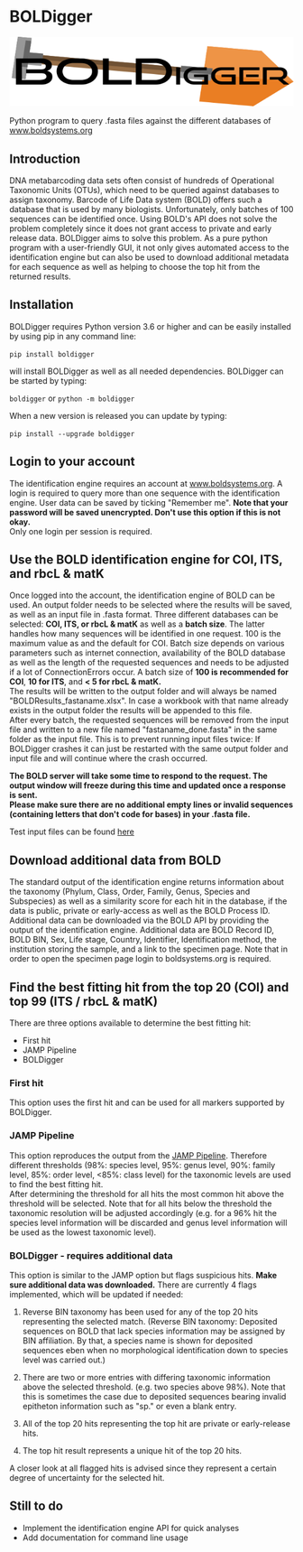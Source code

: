 # BOLDigger
![](boldigger/data/logo.png)

Python program to query .fasta files against the different databases of www.boldsystems.org

## Introduction
DNA metabarcoding data sets often consist of hundreds of Operational Taxonomic Units (OTUs), which need to be queried against databases to assign taxonomy. Barcode of Life Data system (BOLD) offers such a database that is used by many biologists. Unfortunately, only batches of 100 sequences can be identified once. Using BOLD's API does not solve the problem completely since it does not grant access to private and early release data. BOLDigger aims to solve this problem. As a pure python program with a user-friendly GUI, it not only gives automated access to the identification engine but can also be used to download additional metadata for each sequence as well as helping to choose the top hit from the returned results.

## Installation

BOLDigger requires Python version 3.6 or higher and can be easily installed by using pip in any command line:  

`pip install boldigger`  

will install BOLDigger as well as all needed dependencies.
BOLDigger can be started by typing:  

`boldigger` or `python -m boldigger`

When a new version is released you can update by typing:

`pip install --upgrade boldigger`

## Login to your account

The identification engine requires an account at www.boldsystems.org. A login is required to query more than one sequence with the identification engine. User data can be saved by ticking "Remember me". **Note that your password will be saved unencrypted. Don't use this option if this is not okay.**  
Only one login per session is required.

## Use the BOLD identification engine for COI, ITS, and rbcL & matK

Once logged into the account, the identification engine of BOLD can be used. An output folder needs to be selected where the results will be saved, as well as an input file in .fasta format. Three different databases can be selected: **COI, ITS, or rbcL & matK** as well as a **batch size**. The latter handles how many sequences will be identified in one request. 100 is the maximum value as and the default for COI. Batch size depends on various parameters such as internet connection, availability of the BOLD database as well as the length of the requested sequences and needs to be adjusted if a lot of ConnectionErrors occur. A batch size of **100 is recommended for COI**, **10 for ITS**, and **< 5 for rbcL & matK.**  
The results will be written to the output folder and will always be named "BOLDResults_fastaname.xlsx". In case a workbook with that name already exists in the output folder the results will be appended to this file.   
After every batch, the requested sequences will be removed from the input file and written to a new file named "fastaname_done.fasta" in the same folder as the input file. This is to prevent running input files twice: If BOLDigger crashes it can just be restarted with the same output folder and input file and will continue where the crash occurred.

**The BOLD server will take some time to respond to the request. The output window will freeze during this time and updated once a response is sent.**  
**Please make sure there are no additional empty lines or invalid sequences (containing letters that don't code for bases) in your .fasta file.**

Test input files can be found [here](https://github.com/DominikBuchner/BOLDigger/tree/master/tests)

## Download additional data from BOLD

The standard output of the identification engine returns information about the taxonomy (Phylum, Class, Order, Family, Genus, Species and Subspecies) as well as a similarity score for each hit in the database, if the data is public, private or early-access as well as the BOLD Process ID.  
Additional data can be downloaded via the BOLD API by providing the output of the identification engine. Additional data are BOLD Record ID, BOLD BIN, Sex, Life stage, Country, Identifier, Identification method, the institution storing the sample, and a link to the specimen page. Note that in order to open the specimen page login to boldsystems.org is required.

## Find the best fitting hit from the top 20 (COI) and top 99 (ITS / rbcL & matK)

There are three options available to determine the best fitting hit:  
* First hit
* JAMP Pipeline
* BOLDigger

### First hit

This option uses the first hit and can be used for all markers supported by BOLDigger.

### JAMP Pipeline

This option reproduces the output from the [JAMP Pipeline](https://github.com/VascoElbrecht/JAMP). Therefore different thresholds (98%: species level, 95%: genus level, 90%: family level, 85%: order level, <85%: class level) for the taxonomic levels are used to find the best fitting hit.  
After determining the threshold for all hits the most common hit above the threshold will be selected. Note that for all hits below the threshold the taxonomic resolution will be adjusted accordingly (e.g. for a 96% hit the species level information will be discarded and genus level information will be used as the lowest taxonomic level).

### BOLDigger - requires additional data

This option is similar to the JAMP option but flags suspicious hits. **Make sure additional data was downloaded.**
There are currently 4 flags implemented, which will be updated if needed:

1. Reverse BIN taxonomy has been used for any of the top 20 hits representing the selected match. (Reverse BIN taxonomy: Deposited sequences on BOLD that lack species information may be assigned by BIN affiliation. By that, a species name is shown for deposited sequences eben when no morphological identification down to species level was carried out.)

2. There are two or more entries with differing taxonomic information above the selected threshold. (e.g. two species above 98%). Note that this is sometimes the case due to deposited sequences bearing invalid epitheton information such as "sp." or even a blank entry.

3. All of the top 20 hits representing the top hit are private or early-release hits.

4. The top hit result represents a unique hit of the top 20 hits.

A closer look at all flagged hits is advised since they represent a certain degree of uncertainty for the selected hit.

## Still to do

* Implement the identification engine API for quick analyses
* Add documentation for command line usage
